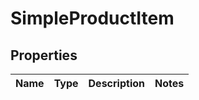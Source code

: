 

# SimpleProductItem

## Properties

Name | Type | Description | Notes
------------ | ------------- | ------------- | -------------



